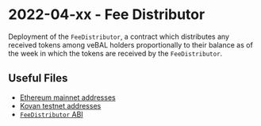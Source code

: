 # 2022-04-xx - Fee Distributor

Deployment of the `FeeDistributor`, a contract which distributes any received tokens among veBAL holders proportionally to their balance as of the week in which the tokens are received by the `FeeDistributor`.

## Useful Files

- [Ethereum mainnet addresses](./output/mainnet.json)
- [Kovan testnet addresses](./output/kovan.json)
- [`FeeDistributor` ABI](./abi/FeeDistributor.json)
